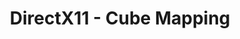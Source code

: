 ---
title: DirectX11 - Cube Mapping
layout: post
category: study
tags: [directx, computer graphics]
published: true
---